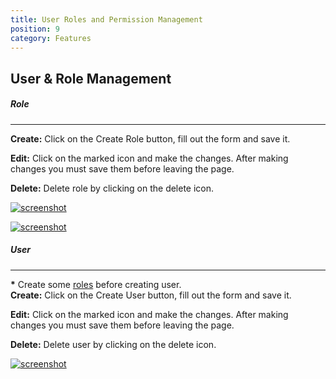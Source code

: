 ```yaml
---
title: User Roles and Permission Management
position: 9
category: Features
---
```


## User & Role Management

##### Role

---

**Create:** Click on the Create Role button, fill out the form and save it.

**Edit:** Click on the marked icon and make the changes. After making changes you must save them before leaving the page.

**Delete:** Delete role by clicking on the delete icon.

[![screenshot](/docs/adlisting/screenshots/role.png)](/docs/adlisting/screenshots/role.png)[](/docs/adlisting/screenshots/role.png)

[![screenshot](/docs/adlisting/screenshots/role2.png)](/docs/adlisting/screenshots/role2.png)[](/docs/adlisting/screenshots/role2.png)

##### User

---

**\*** Create some [roles](#role) before creating user.  
**Create:** Click on the Create User button, fill out the form and save it.

**Edit:** Click on the marked icon and make the changes. After making changes you must save them before leaving the page.

**Delete:** Delete user by clicking on the delete icon.

[![screenshot](/docs/adlisting/screenshots/user.png)](/docs/adlisting/screenshots/user.png)[](/docs/adlisting/screenshots/user.png)
